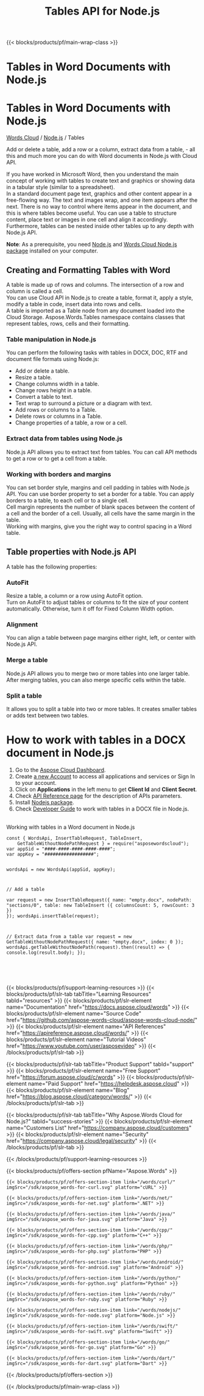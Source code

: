﻿---
title: Tables API for Node.js 
description: Tables in Word Documents in Node.js with Cloud API. Add a table, add a row, extract data from a table
weight: 60
url: /nodejs/tables
---

{{< blocks/products/pf/main-wrap-class >}}
<div id="fh">
<div class="container">
<div class="row">
<h1>Tables in Word Documents with Node.js</h1>
</div>
</div>
</div>
<div class="wmh">
<div class="container">
<div class="row">
<h1>Tables in Word Documents with Node.js</h1>
</div>
</div>
</div>
<div id="fm" data-nosnippet="">
<div class="container">
<div class="row">
<p class="navbar-text"><a href="/words/family/">Words Cloud</a> / <a id="sdk" href="/words/python/"> Node.js</a> / Tables</p>
</div>
</div>
</div>
<div class="wgray">
<div class="container">
<div class="row">
<div class="w"><p>Add or delete a table, add a row or a column,  extract data from a table, - all this and much more you can do with Word documents in Node.js with Cloud API.</p>
<p>If you have worked in Microsoft Word, then you understand the main concept of working with tables to create text and graphics or showing data in a tabular
	style (similar to a spreadsheet).<br/>
	In a standard document page text, graphics and other content appear in a free-flowing way. The text and images wrap, and one item appears after the next. There is
	no way to control where items appear in the document, and this is where tables become useful. You can use a table to structure content, place text or images
	in one cell and align it accordingly. Furthermore, tables can be nested inside other tables up to any depth with Node.js API.</p>
<strong>Note</strong>: As a prerequisite, you need <a href="https://nodejs.org/en/download/" target="_blank" rel="noopener">Node.js</a> and <a href="https://www.npmjs.com/package/asposewordscloud" target="_blank" rel="noopener">Words Cloud Node.js package</a> installed on your computer.
<h2>Creating and Formatting Tables with Word</h2>
<p>A table is made up of rows and columns. The intersection of a row and column is called a cell.<br/>
	You can use Cloud API in Node.js to create a table, format it, apply a style, modify a table in code, insert data into rows and cells.<br/>
	A table is imported as a Table node from any document loaded into the Cloud Storage. Aspose.Words.Tables namespace contains classes that represent tables,
	rows, cells and their formatting.</p>
<h3>Table manipulation in Node.js</h3>
<p>You can perform the following tasks with tables in DOCX, DOC, RTF and document file formats using Node.js:</p>
<ul>
<li>Add or delete a table.</li>
<li>Resize a table.</li>
<li>Change columns width in a table.</li>
<li>Change rows height in a table.</li>
<li>Convert a table to text.</li>
<li>Text wrap to surround a picture or a diagram with text.</li>
<li>Add rows or columns to a Table.</li>
<li>Delete rows or columns in a Table.</li>
<li>Change properties of a table, a row or a cell.</li>
</ul>
<h3>Extract data from tables using Node.js</h3>
<p>Node.js API allows you to extract text from tables. You can call API methods to get a row or to get a cell from a table.</p>
<h3>Working with borders and margins</h3>
<p>You can set border style, margins and cell padding in tables with Node.js API. You can use border property to set a border for a table. You can apply borders
	to a table, to each cell or to a single cell.<br/>
	Cell margin represents the number of blank spaces between the content of a cell and the border of a cell. Usually, all cells have the same margin in the
	table.<br/>
	Working with margins, give you the right way to control spacing in a Word table.</p>
<h2>Table properties with Node.js API</h2>
<p>A table has the following properties:</p>
<h3>AutoFit</h3>
<p>Resize a table, a column or a row using AutoFit option.<br/>
	Turn on AutoFit to adjust tables or columns to fit the size of your content automatically. Otherwise, turn it off for Fixed Column Width option.</p>
<h3>Alignment</h3>
<p>You can align a table between page margins either right, left, or center with Node.js API.</p>
<h3>Merge a table</h3>
<p>Node.js API allows you to merge two or more tables into one larger table. After merging tables, you can also merge specific cells within the table.</p>
<h3>Split a table</h3>
<p>It allows you to split a table into two or more tables. It creates smaller tables or adds text between two tables.</p>
<h1>How to work with tables in a DOCX document in Node.js</h1>
<ol>
<li>Go to the <a target="_blank" href="https://dashboard.aspose.cloud/">Aspose Cloud Dashboard</a>.</li>
<li>Create <a target="_blank" href="https://docs.aspose.cloud/display/storagecloud/Creating+and+Managing+Account">a new Account</a> to access all applications and services or Sign In to your account.</li>
<li>Click on <strong>Applications</strong> in the left menu to get <strong>Client Id</strong> and <strong>Client Secret</strong>.</li>
<li>Check <a target="_blank" href="https://apireference.aspose.cloud/words/#/Tables">API Reference page</a> for the description of APIs parameters.</li>
<li>Install <a href="https://www.npmjs.com/package/asposewordscloud" target="_blank" rel="noopener">Nodejs package</a>.</li>	<li>Check <a href="https://docs.aspose.cloud/display/wordscloud/Working+with+Tables" target="_blank">Developer Guide</a> to work with tables in a DOCX file in Node.js.</li>
</ol>
<br/>
<div class="codeblock nf">
<div class="codeheader">Working with tables in a Word document in Node.js</div>
<pre data-nosnippet><code class="javascript hljs" >const { WordsApi, InsertTableRequest, TableInsert,
    GetTableWithoutNodePathRequest } = require("asposewordscloud");
var appSid = "####-####-####-####-####";
var appKey = "##################";

wordsApi = new WordsApi(appSid, appKey);

// Add a table      
var request = new InsertTableRequest({
    name: "empty.docx",
    nodePath: "sections/0",
    table: new TableInsert ({ columnsCount: 5, rowsCount: 3 })
});
wordsApi.insertTable(request);

// Extract data from a table
var request = new GetTableWithoutNodePathRequest({
    name: "empty.docx",
    index: 0
});
wordsApi.getTableWithoutNodePath(request).then((result) => {
    console.log(result.body);
});</code></pre>
</div>
<br /><br /></div>
</div>
</div>

{{< blocks/products/pf/support-learning-resources >}}
{{< blocks/products/pf/slr-tab tabTitle="Learning Resources" tabId="resources" >}}
{{< blocks/products/pf/slr-element name="Documentation" href="https://docs.aspose.cloud/words" >}}
{{< blocks/products/pf/slr-element name="Source Code" href="https://github.com/aspose-words-cloud/aspose-words-cloud-node/" >}}
{{< blocks/products/pf/slr-element name="API References" href="https://apireference.aspose.cloud/words/" >}}
{{< blocks/products/pf/slr-element name="Tutorial Videos" href="https://www.youtube.com/user/asposevideo" >}}
{{< /blocks/products/pf/slr-tab >}}

{{< blocks/products/pf/slr-tab tabTitle="Product Support" tabId="support" >}}
{{< blocks/products/pf/slr-element name="Free Support" href="https://forum.aspose.cloud/c/words" >}}
{{< blocks/products/pf/slr-element name="Paid Support" href="https://helpdesk.aspose.cloud" >}}
{{< blocks/products/pf/slr-element name="Blog" href="https://blog.aspose.cloud/category/words/" >}}
{{< /blocks/products/pf/slr-tab >}}

{{< blocks/products/pf/slr-tab tabTitle="Why Aspose.Words Cloud for Node.js?" tabId="success-stories" >}}
{{< blocks/products/pf/slr-element name="Customers List" href="https://company.aspose.cloud/customers" >}}
{{< blocks/products/pf/slr-element name="Security" href="https://company.aspose.cloud/legal/security" >}}
{{< /blocks/products/pf/slr-tab >}}

{{< /blocks/products/pf/support-learning-resources >}}

{{< blocks/products/pf/offers-section pfName="Aspose.Words" >}}

    {{< blocks/products/pf/offers-section-item link="/words/curl/" imgSrc="/sdk/aspose_words-for-curl.svg" platform="cURL" >}}
	
    {{< blocks/products/pf/offers-section-item link="/words/net/" imgSrc="/sdk/aspose_words-for-net.svg" platform=".NET" >}}
	
    {{< blocks/products/pf/offers-section-item link="/words/java/" imgSrc="/sdk/aspose_words-for-java.svg" platform="Java" >}}
	
	{{< blocks/products/pf/offers-section-item link="/words/cpp/" imgSrc="/sdk/aspose_words-for-cpp.svg" platform="C++" >}}
	
    {{< blocks/products/pf/offers-section-item link="/words/php/" imgSrc="/sdk/aspose_words-for-php.svg" platform="PHP" >}}
	
	{{< blocks/products/pf/offers-section-item link="/words/android/" imgSrc="/sdk/aspose_words-for-android.svg" platform="Android" >}}
	
    {{< blocks/products/pf/offers-section-item link="/words/python/" imgSrc="/sdk/aspose_words-for-python.svg" platform="Python" >}}
	
    {{< blocks/products/pf/offers-section-item link="/words/ruby/" imgSrc="/sdk/aspose_words-for-ruby.svg" platform="Ruby" >}}
	
    {{< blocks/products/pf/offers-section-item link="/words/nodejs/" imgSrc="/sdk/aspose_words-for-node.svg" platform="Node.js" >}}
	
	{{< blocks/products/pf/offers-section-item link="/words/swift/" imgSrc="/sdk/aspose_words-for-swift.svg" platform="Swift" >}}
	
	{{< blocks/products/pf/offers-section-item link="/words/go/" imgSrc="/sdk/aspose_words-for-go.svg" platform="Go" >}}

    {{< blocks/products/pf/offers-section-item link="/words/dart/" imgSrc="/sdk/aspose_words-for-dart.svg" platform="Dart" >}}
{{< /blocks/products/pf/offers-section >}}

{{< /blocks/products/pf/main-wrap-class >}}